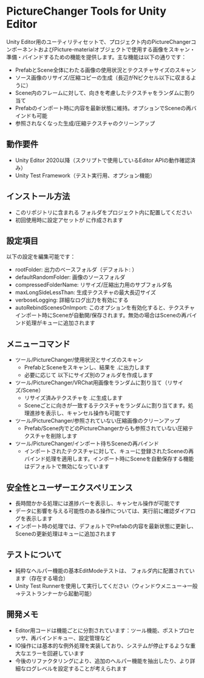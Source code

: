 # PictureChanger Tools for Unity Editor

Unity Editor用のユーティリティセットで、プロジェクト内のPictureChangerコンポーネントおよびPicture-materialオブジェクトで使用する画像をスキャン・準備・バインドするための機能を提供します。主な機能は以下の通りです：

- PrefabとScene全体にわたる画像の使用状況とテクスチャサイズのスキャン
- ソース画像のリサイズ/圧縮コピーの生成（長辺がNピクセル以下に収まるように）
- Scene内のフレームに対して、向きを考慮したテクスチャをランダムに割り当て
- Prefabのインポート時に内容を最新状態に維持。オプションでSceneの再バインドも可能
- 参照されなくなった生成/圧縮テクスチャのクリーンアップ

## 動作要件
- Unity Editor 2020以降（スクリプトで使用しているEditor APIの動作確認済み）
- Unity Test Framework（テスト実行用、オプション機能）

## インストール方法
- このリポジトリに含まれる  フォルダをプロジェクト内に配置してください
- 初回使用時に設定アセットが  に作成されます

## 設定項目
以下の設定を編集可能です：
- rootFolder: 出力のベースフォルダ（デフォルト: ）
- defaultRandomFolder: 画像のソースフォルダ
- compressedFolderName: リサイズ/圧縮出力用のサブフォルダ名
- maxLongSideLessThan: 生成テクスチャの最大長辺サイズ
- verboseLogging: 詳細なログ出力を有効にする
- autoRebindScenesOnImport: このオプションを有効化すると、テクスチャインポート時にSceneが自動開/保存されます。無効の場合はSceneの再バインド処理がキューに追加されます

## メニューコマンド
- ツール/PictureChanger/使用状況とサイズのスキャン
  - PrefabとSceneをスキャンし、結果を .に出力します
  - 必要に応じて  以下にサイズ別のフォルダを作成します
- ツール/PictureChanger/VRChat用画像をランダムに割り当て（リサイズ/Scene）
  - リサイズ済みテクスチャを .に生成します
  - Sceneごとに向きが一致するテクスチャをランダムに割り当てます。処理進捗を表示し、キャンセル操作も可能です
- ツール/PictureChanger/参照されていない圧縮画像のクリーンアップ
  - Prefab/Scene内でどのPictureChangerからも参照されていない圧縮テクスチャを削除します
- ツール/PictureChanger/インポート待ちSceneの再バインド
  - インポートされたテクスチャに対して、キューに登録されたSceneの再バインド処理を適用します。インポート時にSceneを自動保存する機能はデフォルトで無効になっています

## 安全性とユーザーエクスペリエンス
- 長時間かかる処理には進捗バーを表示し、キャンセル操作が可能です
- データに影響を与える可能性のある操作については、実行前に確認ダイアログを表示します
- インポート時の処理では、デフォルトでPrefabの内容を最新状態に更新し、Sceneの更新処理はキューに追加されます

## テストについて
- 純粋なヘルパー機能の基本EditModeテストは、  フォルダ内に配置されています（存在する場合）
- Unity Test Runnerを使用して実行してください（ウィンドウメニュー→一般→テストランナーから起動可能）

## 開発メモ
- Editor用コードは機能ごとに分割されています：ツール機能、ポストプロセッサ、再バインドキュー、設定管理など
- IO操作には基本的な例外処理を実装しており、システムが停止するような重大なエラーを回避しています
- 今後のリファクタリングにより、追加のヘルパー機能を抽出したり、より詳細なログレベルを設定することが考えられます
